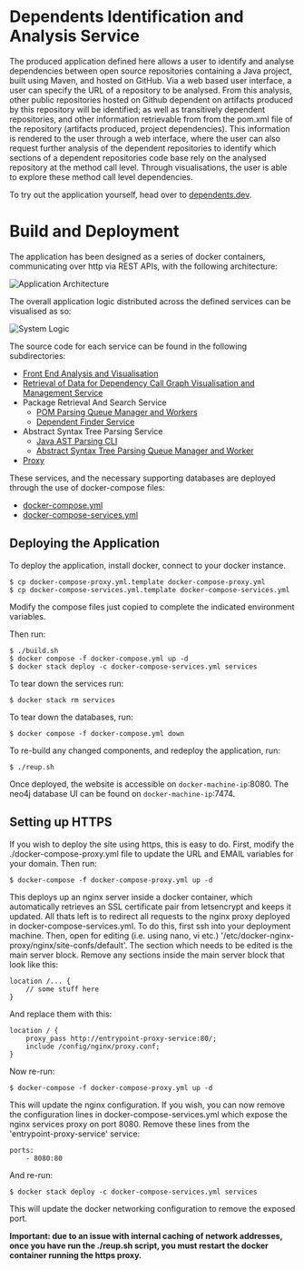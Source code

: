 # Dependents Identification and Analysis Service

The produced application defined here allows a user to identify and analyse dependencies between open source repositories containing a Java project, built using Maven, and hosted on GitHub. Via a web based user interface, a user can specify the URL of a repository to be analysed. From this analysis, other public repositories hosted on Github dependent on artifacts produced by this repository will be identified; as well as transitively dependent repositories, and other information retrievable from from the pom.xml file of the repository (artifacts produced, project dependencies). This information is rendered to the user through a web interface, where the user can also request further analysis of the dependent repositories to identify which sections of a dependent repositories code base rely on the analysed repository at the method call level. Through visualisations, the user is able to explore these method call level dependencies.

To try out the application yourself, head over to [dependents.dev](https://dependents.dev).

# Build and Deployment

The application has been designed as a series of docker containers, communicating over http via REST APIs, with the following architecture:

![Application Architecture](../Report/Draft/figures/implemented-architecture.jpg)

The overall application logic distributed across the defined services can be visualised as so:

![System Logic](../Report/Draft/figures/system-logic.jpg)

The source code for each service can be found in the following subdirectories:
* [Front End Analysis and Visualisation](./dependents-visualisation-ui/)
* [Retrieval of Data for Dependency Call Graph Visualisation and Management Service](./main-dependents-service/)
* Package Retrieval And Search Service
    * [POM Parsing Queue Manager and Workers](./pom-parsing-queue/)
    * [Dependent Finder Service](./pom-search-service/)
* Abstract Syntax Tree Parsing Service
    * [Java AST Parsing CLI](./java-parser/)
    * [Abstract Syntax Tree Parsing Queue Manager and Worker](./ast-parsing-queue/)
* [Proxy](./nginx-proxy/)

These services, and the necessary supporting databases are deployed through the use of docker-compose files:
* [docker-compose.yml](./docker-compose.yml)
* [docker-compose-services.yml](./docker-compose-services.yml)

## Deploying the Application

To deploy the application, install docker, connect to your docker instance.

    $ cp docker-compose-proxy.yml.template docker-compose-proxy.yml
    $ cp docker-compose-services.yml.template docker-compose-services.yml

Modify the compose files just copied to complete the indicated environment variables.

Then run:

    $ ./build.sh
    $ docker compose -f docker-compose.yml up -d
    $ docker stack deploy -c docker-compose-services.yml services

To tear down the services run:

    $ docker stack rm services

To tear down the databases, run:

    $ docker compose -f docker-compose.yml down

To re-build any changed components, and redeploy the application, run:

    $ ./reup.sh

Once deployed, the website is accessible on `docker-machine-ip`:8080. The neo4j database UI can be found on `docker-machine-ip`:7474.

## Setting up HTTPS

If you wish to deploy the site using https, this is easy to do. First, modify the ./docker-compose-proxy.yml file to update the URL and EMAIL variables for your domain. Then run:
    
    $ docker-compose -f docker-compose-proxy.yml up -d

This deploys up an nginx server inside a docker container, which automatically retrieves an SSL certificate pair from letsencrypt and keeps it updated. All thats left is to redirect all requests to the nginx proxy deployed in docker-compose-services.yml. To do this, first ssh into your deployment machine. Then, open for editing (i.e. using nano, vi etc.) '/etc/docker-nginx-proxy/nginx/site-confs/default'. The section which needs to be edited is the main server block. Remove any sections inside the main server block that look like this:

    location /... {
        // some stuff here
    }

And replace them with this:

    location / {
    	proxy_pass http://entrypoint-proxy-service:80/;
 		include /config/nginx/proxy.conf;
	}

Now re-run:

    $ docker-compose -f docker-compose-proxy.yml up -d

This will update the nginx configuration. If you wish, you can now remove the configuration lines in docker-compose-services.yml which expose the nginx services proxy on port 8080. Remove these lines from the 'entrypoint-proxy-service' service:

    ports:
        - 8080:80

And re-run:

    $ docker stack deploy -c docker-compose-services.yml services

This will update the docker networking configuration to remove the exposed port. 

<b>Important: due to an issue with internal caching of network addresses, once you have run the ./reup.sh script, you must restart the docker container running the https proxy.</b>
